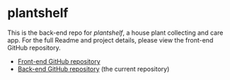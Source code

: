 # plantshelf

This is the back-end repo for *plantshelf*, a house plant collecting and care app. For the full Readme and project details, please view the front-end GitHub repository.

* [Front-end GitHub repository](https://github.com/david-millett/plantshelf-frontend)
* [Back-end GitHub repository](https://github.com/david-millett/plantshelf-backend) (the current repository)